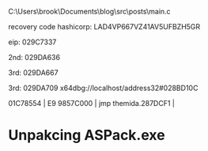 C:\Users\brook\Documents\blog\src\posts\main.c

recovery code hashicorp:
LAD4VP667VZ41AV5UFBZH5GR


eip:
029C7337

2nd:
029DA636


3rd:
029DA667


3rd:
029DA709
x64dbg://localhost/address32#028BD10C

01C78554 | E9 9857C000                | jmp themida.287DCF1                                 |


# Unpakcing ASPack.exe
